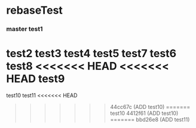 # rebaseTest
### master test1
test2
test3
test4
test5
test7
test6
test8
<<<<<<< HEAD
<<<<<<< HEAD
test9
=======
test10
test11
<<<<<<< HEAD
>>>>>>> 44cc67c (ADD test10)
=======
test10
>>>>>>> 4412f61 (ADD test10)
=======
>>>>>>> bbd26e8 (ADD test11)
